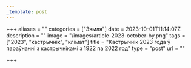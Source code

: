 ```yaml
---
_template: post
---
```





+++
aliases = ""
categories = ["Зямля"]
date = 2023-10-01T11:14:07Z
description = ""
image = "/images/article-2023-october-by.png"
tags = ["2023", "кастрычнік", "клiмат"]
title = "Кастрычнік 2023 года ў параўнанні з кастрычнікамi з 1922 па 2022 год"
type = "post"
url = ""

+++
